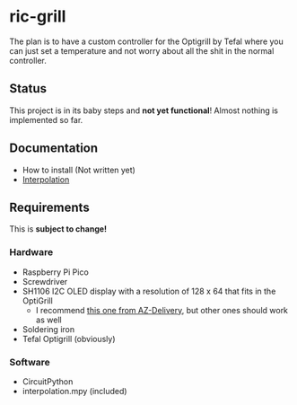 # ric-grill

The plan is to have a custom controller for the Optigrill by Tefal where you can just set a temperature and not worry about all the shit in the normal controller.

## Status

This project is in its baby steps and **not yet functional**! Almost nothing is implemented so far.

## Documentation

- How to install (Not written yet)
- [Interpolation](docs/Interpolation.pdf)

## Requirements

This is **subject to change!**

### Hardware

- Raspberry Pi Pico
- Screwdriver
- SH1106 I2C OLED display with a resolution of 128 x 64 that fits in the OptiGrill
    - I recommend [this one from AZ-Delivery](https://www.az-delivery.de/en/products/1-3zoll-i2c-oled-display), but other ones should work as well
- Soldering iron
- Tefal Optigrill (obviously)

### Software

- CircuitPython
- interpolation.mpy (included)
